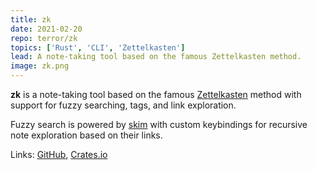```yaml
---
title: zk
date: 2021-02-20
repo: terror/zk
topics: ['Rust', 'CLI', 'Zettelkasten']
lead: A note-taking tool based on the famous Zettelkasten method.
image: zk.png
---
```


**zk** is a note-taking tool based on the famous
[Zettelkasten](https://zettelkasten.de/posts/overview/) method with support for
fuzzy searching, tags, and link exploration.

Fuzzy search is powered by [skim](https://github.com/lotabout/skim) with custom
keybindings for recursive note exploration based on their links.

Links: [GitHub](https://github.com/mistih/zk),
[Crates.io](https://crates.io/crates/zkt)
